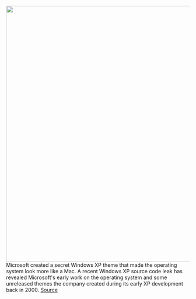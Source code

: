 <img src='https://cdn.vox-cdn.com/thumbor/YM1Bkssvjv7Ku8ZGZbkqQ4ZIVfE=/0x0:2640x1760/1200x800/filters:focal(1109x669:1531x1091)/cdn.vox-cdn.com/uploads/chorus_image/image/67471847/twarren_windowsxpsqualeak.0.jpg' width='700px' /><br/>
Microsoft created a secret Windows XP theme that made the operating system look more like a Mac. A recent Windows XP source code leak has revealed Microsoft's early work on the operating system and some unreleased themes the company created during its early XP development back in 2000.
<a href='https://www.theverge.com/2020/9/25/21456525/microsoft-windows-xp-theme-mac-aqua'> Source <a/>